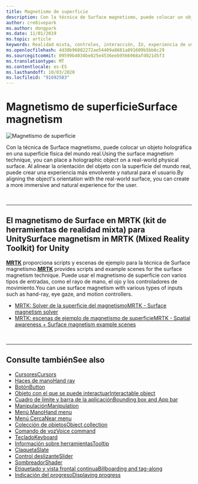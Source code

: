 ```yaml
---
title: Magnetismo de superficie
description: Con la técnica de Surface magnetismo, puede colocar un objeto holográfica en una superficie física del mundo real.
author: cre8ivepark
ms.author: dongpark
ms.date: 11/01/2019
ms.topic: article
keywords: Realidad mixta, controles, interacción, IU, experiencia de usuario
ms.openlocfilehash: 4d30b96882272ae54409a8681a891609b5bb6c29
ms.sourcegitcommit: 09599b4034be825e4536eeb9566968afd021d5f3
ms.translationtype: MT
ms.contentlocale: es-ES
ms.lasthandoff: 10/03/2020
ms.locfileid: "91692583"
---
```

# <a name="surface-magnetism"></a><span data-ttu-id="d88c4-104">Magnetismo de superficie</span><span class="sxs-lookup"><span data-stu-id="d88c4-104">Surface magnetism</span></span>

![Magnetismo de superficie](images/MRTK_SurfaceMagnetism.gif)

<span data-ttu-id="d88c4-106">Con la técnica de Surface magnetismo, puede colocar un objeto holográfica en una superficie física del mundo real.</span><span class="sxs-lookup"><span data-stu-id="d88c4-106">Using the surface magnetism technique, you can place a holographic object on a real-world physical surface.</span></span> <span data-ttu-id="d88c4-107">Al alinear la orientación del objeto con la superficie del mundo real, puede crear una experiencia más envolvente y natural para el usuario.</span><span class="sxs-lookup"><span data-stu-id="d88c4-107">By aligning the object's orientation with the real-world surface, you can create a more immersive and natural experience for the user.</span></span>

<br>

---

## <a name="surface-magnetism-in-mrtk-mixed-reality-toolkit-for-unity"></a><span data-ttu-id="d88c4-108">El magnetismo de Surface en MRTK (kit de herramientas de realidad mixta) para Unity</span><span class="sxs-lookup"><span data-stu-id="d88c4-108">Surface magnetism in MRTK (Mixed Reality Toolkit) for Unity</span></span>
<span data-ttu-id="d88c4-109">**[MRTK](https://github.com/Microsoft/MixedRealityToolkit-Unity)** proporciona scripts y escenas de ejemplo para la técnica de Surface magnetismo.</span><span class="sxs-lookup"><span data-stu-id="d88c4-109">**[MRTK](https://github.com/Microsoft/MixedRealityToolkit-Unity)** provides scripts and example scenes for the surface magnetism technique.</span></span> <span data-ttu-id="d88c4-110">Puede usar el magnetismo de superficie con varios tipos de entradas, como el rayo de mano, el ojo y los controladores de movimiento.</span><span class="sxs-lookup"><span data-stu-id="d88c4-110">You can use surface magnetism with various types of inputs such as hand-ray, eye gaze, and motion controllers.</span></span>

* [<span data-ttu-id="d88c4-111">MRTK: Solver de la superficie del magnetismo</span><span class="sxs-lookup"><span data-stu-id="d88c4-111">MRTK - Surface magnetism solver</span></span>](https://microsoft.github.io/MixedRealityToolkit-Unity/Documentation/README_Solver.html#surfacemagnetism)
* [<span data-ttu-id="d88c4-112">MRTK: escenas de ejemplo de magnetismo de superficie</span><span class="sxs-lookup"><span data-stu-id="d88c4-112">MRTK - Spatial awareness + Surface magnetism example scenes</span></span>](https://github.com/microsoft/MixedRealityToolkit-Unity/blob/mrtk_development/Assets/MRTK/Examples/Demos/Solvers/Scenes/SurfaceMagnetismSpatialAwarenessExample.unity)


<br>

---

## <a name="see-also"></a><span data-ttu-id="d88c4-113">Consulte también</span><span class="sxs-lookup"><span data-stu-id="d88c4-113">See also</span></span>

* [<span data-ttu-id="d88c4-114">Cursores</span><span class="sxs-lookup"><span data-stu-id="d88c4-114">Cursors</span></span>](cursors.md)
* [<span data-ttu-id="d88c4-115">Haces de mano</span><span class="sxs-lookup"><span data-stu-id="d88c4-115">Hand ray</span></span>](point-and-commit.md)
* [<span data-ttu-id="d88c4-116">Botón</span><span class="sxs-lookup"><span data-stu-id="d88c4-116">Button</span></span>](button.md)
* [<span data-ttu-id="d88c4-117">Objeto con el que se puede interactuar</span><span class="sxs-lookup"><span data-stu-id="d88c4-117">Interactable object</span></span>](interactable-object.md)
* [<span data-ttu-id="d88c4-118">Cuadro de límite y barra de la aplicación</span><span class="sxs-lookup"><span data-stu-id="d88c4-118">Bounding box and App bar</span></span>](app-bar-and-bounding-box.md)
* [<span data-ttu-id="d88c4-119">Manipulación</span><span class="sxs-lookup"><span data-stu-id="d88c4-119">Manipulation</span></span>](direct-manipulation.md)
* [<span data-ttu-id="d88c4-120">Menú Mano</span><span class="sxs-lookup"><span data-stu-id="d88c4-120">Hand menu</span></span>](hand-menu.md)
* [<span data-ttu-id="d88c4-121">Menú Cerca</span><span class="sxs-lookup"><span data-stu-id="d88c4-121">Near menu</span></span>](near-menu.md)
* [<span data-ttu-id="d88c4-122">Colección de objetos</span><span class="sxs-lookup"><span data-stu-id="d88c4-122">Object collection</span></span>](object-collection.md)
* [<span data-ttu-id="d88c4-123">Comando de voz</span><span class="sxs-lookup"><span data-stu-id="d88c4-123">Voice command</span></span>](voice-input.md)
* [<span data-ttu-id="d88c4-124">Teclado</span><span class="sxs-lookup"><span data-stu-id="d88c4-124">Keyboard</span></span>](keyboard.md)
* [<span data-ttu-id="d88c4-125">Información sobre herramientas</span><span class="sxs-lookup"><span data-stu-id="d88c4-125">Tooltip</span></span>](tooltip.md)
* [<span data-ttu-id="d88c4-126">Claqueta</span><span class="sxs-lookup"><span data-stu-id="d88c4-126">Slate</span></span>](slate.md)
* [<span data-ttu-id="d88c4-127">Control deslizante</span><span class="sxs-lookup"><span data-stu-id="d88c4-127">Slider</span></span>](slider.md)
* [<span data-ttu-id="d88c4-128">Sombreador</span><span class="sxs-lookup"><span data-stu-id="d88c4-128">Shader</span></span>](shader.md)
* [<span data-ttu-id="d88c4-129">Etiquetado y vista frontal continua</span><span class="sxs-lookup"><span data-stu-id="d88c4-129">Billboarding and tag-along</span></span>](billboarding-and-tag-along.md)
* [<span data-ttu-id="d88c4-130">Indicación del progreso</span><span class="sxs-lookup"><span data-stu-id="d88c4-130">Displaying progress</span></span>](progress.md)

